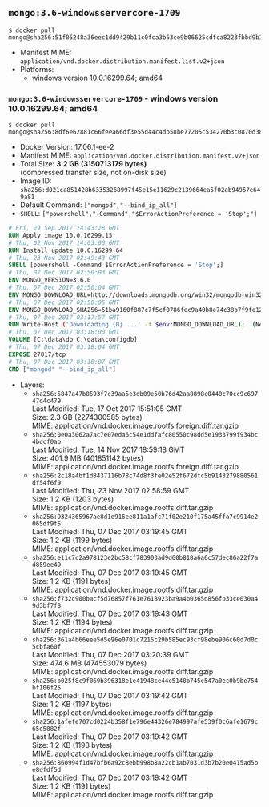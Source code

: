 ## `mongo:3.6-windowsservercore-1709`

```console
$ docker pull mongo@sha256:51f05248a36eec1dd9429b11c0fca3b53ce9b06625cdfca8223fbbd9b11e17e5
```

-	Manifest MIME: `application/vnd.docker.distribution.manifest.list.v2+json`
-	Platforms:
	-	windows version 10.0.16299.64; amd64

### `mongo:3.6-windowsservercore-1709` - windows version 10.0.16299.64; amd64

```console
$ docker pull mongo@sha256:8df6e62881c66feea66df3e55d44c4db58be77205c534270b3c0870d38aa8401
```

-	Docker Version: 17.06.1-ee-2
-	Manifest MIME: `application/vnd.docker.distribution.manifest.v2+json`
-	Total Size: **3.2 GB (3150713179 bytes)**  
	(compressed transfer size, not on-disk size)
-	Image ID: `sha256:d021ca851428b63353268997f45e15e11629c2139664ea5f02ab94957e649a81`
-	Default Command: `["mongod","--bind_ip_all"]`
-	`SHELL`: `["powershell","-Command","$ErrorActionPreference = 'Stop';"]`

```dockerfile
# Fri, 29 Sep 2017 14:43:28 GMT
RUN Apply image 10.0.16299.15
# Thu, 02 Nov 2017 14:03:00 GMT
RUN Install update 10.0.16299.64
# Thu, 23 Nov 2017 02:49:43 GMT
SHELL [powershell -Command $ErrorActionPreference = 'Stop';]
# Thu, 07 Dec 2017 02:50:03 GMT
ENV MONGO_VERSION=3.6.0
# Thu, 07 Dec 2017 02:50:04 GMT
ENV MONGO_DOWNLOAD_URL=http://downloads.mongodb.org/win32/mongodb-win32-x86_64-2008plus-ssl-3.6.0-signed.msi
# Thu, 07 Dec 2017 02:50:05 GMT
ENV MONGO_DOWNLOAD_SHA256=51ba9160f887c7f5cf0786fec9a40b8e74c38b7f9fe12923b0efae3bdfd34064
# Thu, 07 Dec 2017 03:17:57 GMT
RUN Write-Host ('Downloading {0} ...' -f $env:MONGO_DOWNLOAD_URL); 	(New-Object System.Net.WebClient).DownloadFile($env:MONGO_DOWNLOAD_URL, 'mongo.msi'); 		Write-Host ('Verifying sha256 ({0}) ...' -f $env:MONGO_DOWNLOAD_SHA256); 	if ((Get-FileHash mongo.msi -Algorithm sha256).Hash -ne $env:MONGO_DOWNLOAD_SHA256) { 		Write-Host 'FAILED!'; 		exit 1; 	}; 		Write-Host 'Installing ...'; 	Start-Process msiexec -Wait 		-ArgumentList @( 			'/i', 			'mongo.msi', 			'/quiet', 			'/qn', 			'INSTALLLOCATION=C:\mongodb', 			'ADDLOCAL=all' 		); 	$env:PATH = 'C:\mongodb\bin;' + $env:PATH; 	[Environment]::SetEnvironmentVariable('PATH', $env:PATH, [EnvironmentVariableTarget]::Machine); 		Write-Host 'Verifying install ...'; 	Write-Host '  mongo --version'; mongo --version; 	Write-Host '  mongod --version'; mongod --version; 		Write-Host 'Removing ...'; 	Remove-Item C:\mongodb\bin\*.pdb -Force; 	Remove-Item C:\windows\installer\*.msi -Force; 	Remove-Item mongo.msi -Force; 		Write-Host 'Complete.';
# Thu, 07 Dec 2017 03:18:00 GMT
VOLUME [C:\data\db C:\data\configdb]
# Thu, 07 Dec 2017 03:18:04 GMT
EXPOSE 27017/tcp
# Thu, 07 Dec 2017 03:18:07 GMT
CMD ["mongod" "--bind_ip_all"]
```

-	Layers:
	-	`sha256:5847a47b8593f7c39aa5e3db09e50b76d42aa8898c0440c70cc9c69747d4c479`  
		Last Modified: Tue, 17 Oct 2017 15:51:05 GMT  
		Size: 2.3 GB (2274300585 bytes)  
		MIME: application/vnd.docker.image.rootfs.foreign.diff.tar.gzip
	-	`sha256:0e0a3062a7ac7e07eda6c54e1ddfafc80550c98dd5e1933799f934bc4bdcf0ab`  
		Last Modified: Tue, 14 Nov 2017 18:59:18 GMT  
		Size: 401.9 MB (401851142 bytes)  
		MIME: application/vnd.docker.image.rootfs.foreign.diff.tar.gzip
	-	`sha256:2c18a4bf1d8437116b78c74d8f3fe02e52f672dfc5b9143279880561df54f6f9`  
		Last Modified: Thu, 23 Nov 2017 02:58:59 GMT  
		Size: 1.2 KB (1203 bytes)  
		MIME: application/vnd.docker.image.rootfs.diff.tar.gzip
	-	`sha256:9324365967ae8d1e916ee811a1afc71f02e210f175a45ffa7c9914e2065df9f5`  
		Last Modified: Thu, 07 Dec 2017 03:19:45 GMT  
		Size: 1.2 KB (1199 bytes)  
		MIME: application/vnd.docker.image.rootfs.diff.tar.gzip
	-	`sha256:e11c7c2a978123e2bc58cf783903ad9d60b818a6a6c57dec86a22f7ad859ee49`  
		Last Modified: Thu, 07 Dec 2017 03:19:45 GMT  
		Size: 1.2 KB (1191 bytes)  
		MIME: application/vnd.docker.image.rootfs.diff.tar.gzip
	-	`sha256:f732c900bacf5d76857f761e7618923ba9a4b0365d856fb33ce030a49d3bf7f8`  
		Last Modified: Thu, 07 Dec 2017 03:19:43 GMT  
		Size: 1.2 KB (1194 bytes)  
		MIME: application/vnd.docker.image.rootfs.diff.tar.gzip
	-	`sha256:361a4b66eee5d5e96e0701c7215c29b585ec93cf98ebe906c60d7d0c5cbfa60f`  
		Last Modified: Thu, 07 Dec 2017 03:20:39 GMT  
		Size: 474.6 MB (474553079 bytes)  
		MIME: application/vnd.docker.image.rootfs.diff.tar.gzip
	-	`sha256:b025f8c9f069b396318e1e41948ce44e5148b745c547a0ec0b9be754bf106f25`  
		Last Modified: Thu, 07 Dec 2017 03:19:42 GMT  
		Size: 1.2 KB (1197 bytes)  
		MIME: application/vnd.docker.image.rootfs.diff.tar.gzip
	-	`sha256:1afefe707cd0224b358f1e796e44326e784997afe539f0c6afe1679c65d5882f`  
		Last Modified: Thu, 07 Dec 2017 03:19:42 GMT  
		Size: 1.2 KB (1198 bytes)  
		MIME: application/vnd.docker.image.rootfs.diff.tar.gzip
	-	`sha256:860994f1d47bfb6a92c8ebb998b8a22cb1ab7031d3b7b20e0415ad5be8dfdf5d`  
		Last Modified: Thu, 07 Dec 2017 03:19:42 GMT  
		Size: 1.2 KB (1191 bytes)  
		MIME: application/vnd.docker.image.rootfs.diff.tar.gzip
